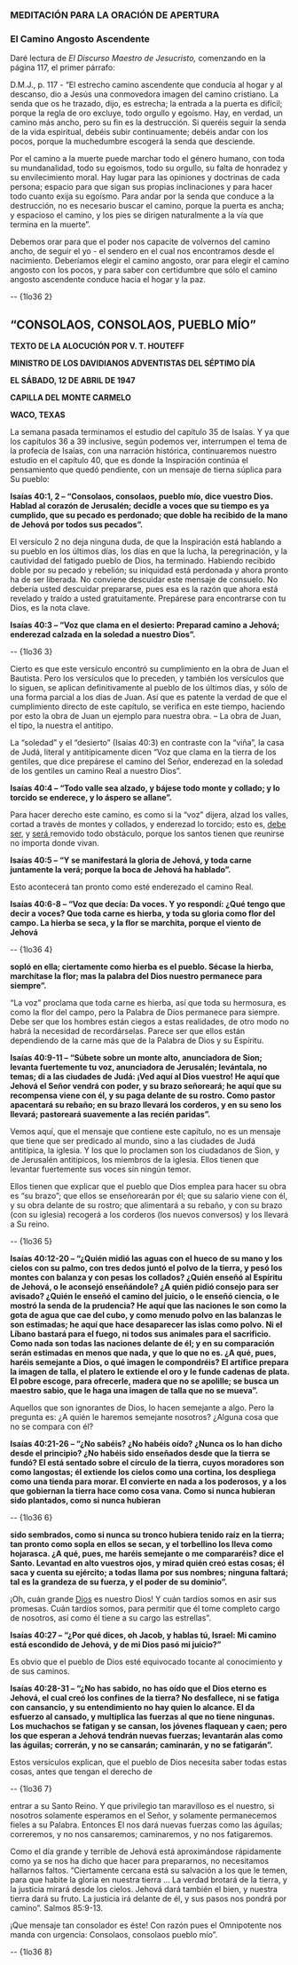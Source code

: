 ### **MEDITACIÓN PARA LA ORACIÓN DE APERTURA**

### **El Camino Angosto Ascendente** 

Daré lectura de _El Discurso Maestro de Jesucristo,_ comenzando en la página 117, el primer párrafo:

D.M.J., p. 117 - “El estrecho camino ascendente que conducía al hogar y al descanso, dio a Jesús una conmovedora imagen del camino cristiano. La senda que os he trazado, dijo, es estrecha; la entrada a la puerta es difícil; porque la regla de oro excluye, todo orgullo y egoísmo. Hay, en verdad, un camino más ancho, pero su fin es la destrucción. Si queréis seguir la senda de la vida espiritual, debéis subir continuamente; debéis andar con los pocos, porque la muchedumbre escogerá la senda que desciende.

Por el camino a la muerte puede marchar todo el género humano, con toda su mundanalidad, todo su egoísmos, todo su orgullo, su falta de honradez y su envilecimiento moral. Hay lugar para las opiniones y doctrinas de cada persona; espacio para que sigan sus propias inclinaciones y para hacer todo cuanto exija su egoísmo. Para andar por la senda que conduce a la destrucción, no es necesario buscar el camino, porque la puerta es ancha; y espacioso el camino, y los pies se dirigen naturalmente a la vía que termina en la muerte”.

Debemos orar para que el poder nos capacite de volvernos del camino ancho, de seguir el yo - el sendero en el cual nos encontramos desde el nacimiento. Deberíamos elegir el camino angosto, orar para elegir el camino angosto con los pocos, y para saber con certidumbre que sólo el camino angosto ascendente conduce hacia el hogar y la paz.

 -- {1lo36 2}   
  
  **“CONSOLAOS, CONSOLAOS, PUEBLO MÍO”**
--------------------------------------

**TEXTO DE LA ALOCUCIÓN POR V. T. HOUTEFF**

**MINISTRO DE LOS DAVIDIANOS ADVENTISTAS DEL SÉPTIMO DÍA**

**EL SÁBADO, 12 DE ABRIL DE 1947**

**CAPILLA DEL MONTE CARMELO**

**WACO, TEXAS**

La semana pasada terminamos el estudio del capítulo 35 de Isaías. Y ya que los capítulos 36 a 39 inclusive, según podemos ver, interrumpen el tema de la profecía de Isaías, con una narración histórica, continuaremos nuestro estudio en el capítulo 40, que es donde la Inspiración continúa el pensamiento que quedó pendiente, con un mensaje de tierna súplica para Su pueblo:

**Isaías 40:1, 2 – “Consolaos, consolaos, pueblo mío, dice vuestro Dios. Hablad al corazón de Jerusalén; decidle a voces que su tiempo es ya cumplido, que su pecado es perdonado; que doble ha recibido de la mano de Jehová por todos sus pecados”.**

El versículo 2 no deja ninguna duda, de que la Inspiración está hablando a su pueblo en los últimos días, los días en que la lucha, la peregrinación, y la cautividad del fatigado pueblo de Dios, ha terminado. Habiendo recibido doble por su pecado y rebelión; su iniquidad está perdonada y ahora pronto ha de ser liberada. No conviene descuidar este mensaje de consuelo. No debería usted descuidar prepararse, pues esa es la razón que ahora está revelado y traído a usted gratuitamente. Prepárese para encontrarse con tu Dios, es la nota clave.

**Isaías 40:3 – “Voz que clama en el desierto: Preparad camino a Jehová; enderezad calzada en la soledad a nuestro Dios”.**

 -- {1lo36 3}   
  
  Cierto es que este versículo encontró su cumplimiento en la obra de Juan el Bautista. Pero los versículos que lo preceden, y también los versículos que lo siguen, se aplican definitivamente al pueblo de los últimos días, y sólo de una forma parcial a los días de Juan. Así que es patente la verdad de que el cumplimiento directo de este capítulo, se verifica en este tiempo, haciendo por esto la obra de Juan un ejemplo para nuestra obra. – La obra de Juan, el tipo, la nuestra el antitipo.

La “soledad” y el “desierto” (Isaías 40:3) en contraste con la “viña”, la casa de Judá, literal y antitípicamente dicen “Voz que clama en la tierra de los gentiles, que dice prepárese el camino del Señor, enderezad en la soledad de los gentiles un camino Real a nuestro Dios”.

**Isaías 40:4 – “Todo valle sea alzado, y bájese todo monte y collado; y lo torcido se enderece, y lo áspero se allane”.**

Para hacer derecho este camino, es como si la “voz” dijera, alzad los valles, cortad a través de montes y collados, y enderezad lo torcido; esto es, <span style="text-decoration: underline;">debe ser</span>, y <span style="text-decoration: underline;">será </span>removido todo obstáculo, porque los santos tienen que reunirse no importa donde vivan.

**Isaías 40:5 – “Y se manifestará la gloria de Jehová, y toda carne juntamente la verá; porque la boca de Jehová ha hablado”.**

Esto acontecerá tan pronto como esté enderezado el camino Real.

**Isaías 40:6-8 – “Voz que decía: Da voces. Y yo respondí: ¿Qué tengo que decir a voces? Que toda carne es hierba, y toda su gloria como flor del campo. La hierba se seca, y la flor se marchita, porque el viento de Jehová**

 -- {1lo36 4}   
  
  **sopló en ella; ciertamente como hierba es el pueblo. Sécase la hierba, marchítase la flor; mas la palabra del Dios nuestro permanece para siempre”.**

“La voz” proclama que toda carne es hierba, así que toda su hermosura, es como la flor del campo, pero la Palabra de Dios permanece para siempre. Debe ser que los hombres están ciegos a estas realidades, de otro modo no habrá la necesidad de recordárselas. Parece ser que ellos están dependiendo de la carne más que de la Palabra de Dios y su Espíritu.

**Isaías 40:9-11 – “Súbete sobre un monte alto, anunciadora de Sion; levanta fuertemente tu voz, anunciadora de Jerusalén; levántala, no temas; di a las ciudades de Judá: ¡Ved aquí al Dios vuestro! He aquí que Jehová el Señor vendrá con poder, y su brazo señoreará; he aquí que su recompensa viene con él, y su paga delante de su rostro. Como pastor apacentará su rebaño; en su brazo llevará los corderos, y en su seno los llevará; pastoreará suavemente a las recién paridas”.**

Vemos aquí, que el mensaje que contiene este capítulo, no es un mensaje que tiene que ser predicado al mundo, sino a las ciudades de Judá antitípica, la iglesia. Y los que lo proclamen son los ciudadanos de Sion, y de Jerusalén antitípicos, los miembros de la iglesia. Ellos tienen que levantar fuertemente sus voces sin ningún temor.

Ellos tienen que explicar que el pueblo que Dios emplea para hacer su obra es “su brazo”; que ellos se enseñorearán por él; que su salario viene con él, y su obra delante de su rostro; que alimentará a su rebaño, y con su brazo (con su iglesia) recogerá a los corderos (los nuevos conversos) y los llevará a Su reino.

 -- {1lo36 5}   
  
  **Isaías 40:12-20 – “¿Quién midió las aguas con el hueco de su mano y los cielos con su palmo, con tres dedos juntó el polvo de la tierra, y pesó los montes con balanza y con pesas los collados? ¿Quién enseñó al Espíritu de Jehová, o le aconsejó enseñándole? ¿A quién pidió consejo para ser avisado? ¿Quién le enseñó el camino del juicio, o le enseñó ciencia, o le mostró la senda de la prudencia? He aquí que las naciones le son como la gota de agua que cae del cubo, y como menudo polvo en las balanzas le son estimadas; he aquí que hace desaparecer las islas como polvo. Ni el Líbano bastará para el fuego, ni todos sus animales para el sacrificio. Como nada son todas las naciones delante de él; y en su comparación serán estimadas en menos que nada, y que lo que no es. ¿A qué, pues, haréis semejante a Dios, o qué imagen le compondréis? El artífice prepara la imagen de talla, el platero le extiende el oro y le funde cadenas de plata. El pobre escoge, para ofrecerle, madera que no se apolille; se busca un maestro sabio, que le haga una imagen de talla que no se mueva”.**

Aquellos que son ignorantes de Dios, lo hacen semejante a algo. Pero la pregunta es: ¿A quién le haremos semejante nosotros? ¿Alguna cosa que no se compara con él?

**Isaías 40:21-26 – “¿No sabéis? ¿No habéis oído? ¿Nunca os lo han dicho desde el principio? ¿No habéis sido enseñados desde que la tierra se fundó? El está sentado sobre el círculo de la tierra, cuyos moradores son como langostas; él extiende los cielos como una cortina, los despliega como una tienda para morar. El convierte en nada a los poderosos, y a los que gobiernan la tierra hace como cosa vana. Como si nunca hubieran sido plantados, como si nunca hubieran**

 -- {1lo36 6}   
  
  **sido sembrados, como si nunca su tronco hubiera tenido raíz en la tierra; tan pronto como sopla en ellos se secan, y el torbellino los lleva como hojarasca. ¿A qué, pues, me haréis semejante o me compararéis? dice el Santo. Levantad en alto vuestros ojos, y mirad quién creó estas cosas; él saca y cuenta su ejército; a todas llama por sus nombres; ninguna faltará; tal es la grandeza de su fuerza, y el poder de su dominio”.**

¡Oh, cuán grande <span style="text-decoration: underline;">Dios</span> es nuestro Dios! Y cuán tardíos somos en asir sus promesas. Cuán tardíos somos, para permitir que él tome completo cargo de nosotros, así como él tiene a su cargo las estrellas”.

**Isaías 40:27 – “¿Por qué dices, oh Jacob, y hablas tú, Israel: Mi camino está escondido de Jehová, y de mi Dios pasó mi juicio?”**

Es obvio que el pueblo de Dios esté equivocado tocante al conocimiento y de sus caminos.

**Isaías 40:28-31 – “¿No has sabido, no has oído que el Dios eterno es Jehová, el cual creó los confines de la tierra? No desfallece, ni se fatiga con cansancio, y su entendimiento no hay quien lo alcance. El da esfuerzo al cansado, y multiplica las fuerzas al que no tiene ningunas. Los muchachos se fatigan y se cansan, los jóvenes flaquean y caen; pero los que esperan a Jehová tendrán nuevas fuerzas; levantarán alas como las águilas; correrán, y no se cansarán; caminarán, y no se fatigarán”.**

Estos versículos explican, que el pueblo de Dios necesita saber todas estas cosas, antes que tengan el derecho de

 -- {1lo36 7}   
  
  entrar a su Santo Reino. Y que privilegio tan maravilloso es el nuestro, si nosotros solamente esperamos en el Señor, y solamente permanecemos fieles a su Palabra. Entonces El nos dará nuevas fuerzas como las águilas; correremos, y no nos cansaremos; caminaremos, y no nos fatigaremos.

Como el día grande y terrible de Jehová está aproximándose rápidamente como ya se nos ha dicho que hacer para prepararnos, no necesitamos hallarnos faltos. “Ciertamente cercana está su salvación a los que le temen, para que habite la gloria en nuestra tierra … La verdad brotará de la tierra, y la justicia mirará desde los cielos. Jehová dará también el bien, y nuestra tierra dará su fruto. La justicia irá delante de él, y sus pasos nos pondrá por camino”. Salmos 85:9-13.

¡Que mensaje tan consolador es éste! Con razón pues el Omnipotente nos manda con urgencia: Consolaos, consolaos pueblo mío”.

 -- {1lo36 8}   
  
  